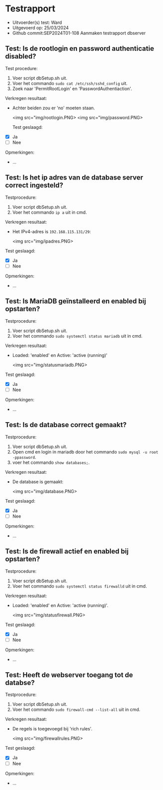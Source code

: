 # Testrapport

- Uitvoerder(s) test: Ward
- Uitgevoerd op: 25/03/2024
- Github commit:SEP2024T01-108 Aanmaken testrapport dbserver

## Test: Is de rootlogin en password authenticatie disabled?

Test procedure:

1. Voer script dbSetup.sh uit.
2. Voer het commando `sudo cat /etc/ssh/sshd_config` uit.
3. Zoek naar 'PermitRootLogin' en 'PasswordAuthentiaction'.

Verkregen resultaat:

- Achter beiden zou er 'no' moeten staan.

  <img src="img/rootlogin.PNG>
  <img src="img/password.PNG>

  Test geslaagd:

- [X] Ja
- [ ] Nee

Opmerkingen:

- ...

## Test: Is het ip adres van de database server correct ingesteld?

Testprocedure:

1. Voer script dbSetup.sh uit.
2. Voer het commando `ip a` uit in cmd.

Verkregen resultaat:

- Het IPv4-adres is `192.168.115.131/29`:

  <img src="img/ipadres.PNG>

Test geslaagd:

- [X] Ja
- [ ] Nee

Opmerkingen:

- ...

## Test: Is MariaDB geïnstalleerd en enabled bij opstarten?

Testprocedure:

1. Voer script dbSetup.sh uit.
2. Voer het commando `sudo systemctl status mariadb` uit in cmd.

Verkregen resultaat:

- Loaded: 'enabled' en Active: 'active (running)'

  <img src="img/statusmariadb.PNG>

Test geslaagd:

- [X] Ja
- [ ] Nee

Opmerkingen:

- ...

## Test: Is de database correct gemaakt?

Testprocedure:

1. Voer script dbSetup.sh uit.
2. Open cmd en login in mariadb door het commando `sudo mysql -u root -ppassword`.
3. voer het commando `show databases;`.

Verkregen resultaat:

- De database is gemaakt:

  <img src="img/database.PNG>

Test geslaagd:

- [X] Ja
- [ ] Nee

Opmerkingen:

- ...

## Test: Is de firewall actief en enabled bij opstarten?

Testprocedure:

1. Voer script dbSetup.sh uit.
2. Voer het commando `sudo systemctl status firewalld` uit in cmd.

Verkregen resultaat:

- Loaded: 'enabled' en Active: 'active (running)'.

  <img src="img/statusfirewall.PNG>

Test geslaagd:

- [X] Ja
- [ ] Nee

Opmerkingen:

- ...

## Test: Heeft de webserver toegang tot de databse?

Testprocedure:

1. Voer script dbSetup.sh uit.
2. Voer het commando `sudo firewall-cmd --list-all` uit in cmd.

Verkregen resultaat:

- De regels is toegevoegd bij 'rich rules'.

  <img src="img/firewallrules.PNG>
  
Test geslaagd:

- [X] Ja
- [ ] Nee

Opmerkingen:

- ...
